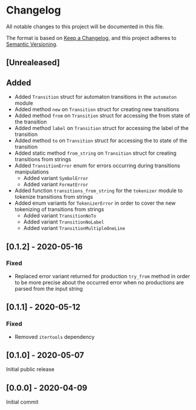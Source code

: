 # Changelog

All notable changes to this project will be documented in this file.

The format is based on [Keep a Changelog](https://keepachangelog.com/en/1.0.0/),
and this project adheres to [Semantic Versioning](https://semver.org/spec/v2.0.0.html).

## [Unrealeased]

## Added

- Added `Transition` struct for automaton transitions in the `automaton` module
- Added method `new` on `Transition` struct for creating new transitions
- Added method `from` on `Transition` struct for accessing the from state of the transition
- Added method `label` on `Transition` struct for accessing the label of the transition
- Added method `to` on `Transition` struct for accessing the to state of the transition
- Added static method `from_string` on `Transition` struct for creating transitions from strings
- Added `TransitionError` enum for errors occurring during transitions manipulations
  - Added variant `SymbolError`
  - Added variant `FormatError`
- Added function `transitions_from_string` for the `tokenizer` module to tokenize transitions from strings
- Added enum variants for `TokenizerError` in order to cover the new tokenizing of transitions from strings
  - Added variant `TransitionNoTo`
  - Added variant `TransitionNoLabel`
  - Added variant `TransitionMultipleOneLine`

## [0.1.2] - 2020-05-16

### Fixed

- Replaced error variant returned for production `try_from` method in order to be more precise about the occurred error when no productions are parsed from the input string

## [0.1.1] - 2020-05-12

### Fixed

- Removed `itertools` dependency

## [0.1.0] - 2020-05-07

Initial public release

## [0.0.0] - 2020-04-09

Initial commit
